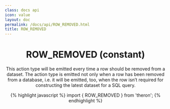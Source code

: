 ```yaml
---
class: docs api
icon: value
layout: doc
permalink: /docs/api/ROW_REMOVED.html
title: ROW_REMOVED
---
```


<header class="summary" markdown="1">

# ROW_REMOVED (constant)

This action type will be emitted every time a row should be removed from a
dataset. The action type is emitted not only when a row has been removed from a
database, i.e. it will be emitted, too, when the row isn’t required for
constructing the latest dataset for a SQL query.

{% highlight javascript %}
import { ROW_REMOVED } from 'theron';
{% endhighlight %}

</header>
